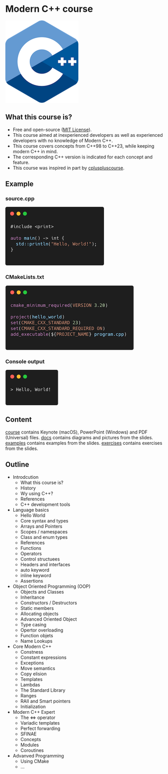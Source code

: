 # Modern C++ course

![logo](docs/pictures/logo.png)

## What this course is?

* Free and open-source ([MIT License](LICENSE.md)).
* This course aimed at inexperienced developers as well as experienced developers with no knowledge of Modern C++.
* This course covers concepts from C++98 to C++23, while keeping modern C++ in mind.
* The corresponding C++ version is indicated for each concept and feature.
* This course was inspired in part by [cpluspluscourse](https://github.com/hsf-training/cpluspluscourse).

## Example

### source.cpp
![hello_world_soure](docs/pictures/hello_world_soure.png)

### CMakeLists.txt
![hello_world_cmake](docs/pictures/hello_world_cmake.png)

### Console output
![hello_world_outputpng](docs/pictures/hello_world_outputpng.png)

## Content

[course](course/README.md) contains Keynote (macOS), PowerPoint (Windows) and PDF (Universal) files.
[docs](docs/README.md) contains diagrams and pictures from the slides.
[examples](examples/README.md) contains examples from the slides.
[exercises](examples/README.md) contains exercises from the slides.

## Outline

* Introdcution
  * What this course is?
  * History
  * Wy using C++?
  * References
  * C++ development tools
* Language basics
  * Hello World
  * Core syntax and types
  * Arrays and Pointers
  * Scopes / namespaces
  * Class and enum types
  * References
  * Functions
  * Operators
  * Control structuees
  * Headers and interfaces
  * auto keyword
  * inline keyword
  * Assertions
* Object Oriented Programming (OOP)
  * Objects and Classes
  * Inheritance
  * Constructors / Destructors
  * Static members
  * Allocating objects
  * Advanced Oriented Object
  * Type casing
  * Opertor overloading
  * Function objets
  * Name Lookups
* Core Modern C++
  * Constness
  * Constant expressions
  * Exceptions
  * Move semantics
  * Copy elision
  * Templates
  * Lambdas
  * The Standard Library
  * Ranges
  * RAII and Smart pointers
  * Initialization
* Modern C++ Expert
  * The <=> operator
  * Variadic templates
  * Perfect forwarding
  * SFINAE
  * Concepts
  * Modules
  * Coroutines
* Advanved Programming
  * Using CMake 
  * ...
  